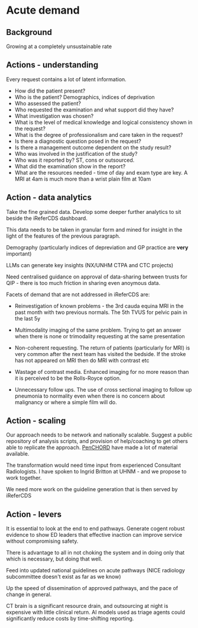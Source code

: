# Acute demand

## Background

Growing at a completely unsustainable rate

##  Actions - understanding

Every request contains a lot of latent information.
* How did the patient present?
* Who is the patient?  Demographics, indices of deprivation
* Who assessed the patient?
* Who requested the examination and what support did they have?
* What investigation was chosen?
* What is the level of medical knowledge and logical consistency shown in the request?
* What is the degree of professionalism and care taken in the request?
* Is there a diagnostic question posed in the request?
* Is there a management outcome dependent on the study result?
* Who was involved in the justification of the study?
* Who was it reported by? ST, cons or outsourced.
* What did the examination show in the report?
* What are the resources needed - time of day and exam type are key.  A MRI at 4am is much more than a wrist plain film at 10am


## Action - data analytics

Take the fine grained data.  Develop some deeper further analytics to sit beside the iReferCDS dashboard.

This data needs to be taken in granular form and mined for insight in the light of the features of the previous paragraph.

Demography (particularly indices of depreviation and GP practice are **very** important)

LLMs can generate key insights (NX/UNHM CTPA and CTC projects)

Need centralised guidance on approval of data-sharing between trusts for QIP - there is too much friction in sharing even anoymous data.

Facets of demand that are not addressed in iReferCDS are:

* Reinvestigation of known problems - the 3rd cauda equina MRI in the past month with two previous normals.  The 5th TVUS for pelvic pain in the last 5y

* Multimodality imaging of the same problem.  Trying to get an answer when there is none or trimodality requesting at the same presentation

* Non-coherent requesting.  The return of patients (particularly for MRI) is very common after the next team has visited the bedside.  If the stroke has not appeared on MRI then do MRI with contrast etc

* Wastage of contrast media.  Enhanced imaging for no more reason than it is perceived to be the Rolls-Royce option.

* Unnecessary follow ups.  The use of cross sectional imaging to follow up pneumonia to normality even when there is no concern about malignancy or where a simple film will do.


## Action - scaling

Our approach needs to be network and nationally scalable.  Suggest a public repository of analysis scripts, and provision of help/coaching to get others able to replicate the approach.  [PenCHORD](https://arc-swp.nihr.ac.uk/research-and-implementation/research-teams/penchord/) have made a lot of material available.

The transformation would need time input from experienced Consultant Radiologists.  I have spoken to Ingrid Britton at UHNM - and we propose to work together.

We need more work on the guideline generation that is then served by iReferCDS

## Action - levers

It is essential to look at the end to end pathways.  Generate cogent robust evidence to show ED leaders that effective inaction can improve service without compromising safety.

There is advantage to all in not choking the system and in doing only that which is necessary, but doing that well.

Feed into updated national guidelines on acute pathways (NICE radiology subcommittee doesn't exist as far as we know)

Up the speed of dissemination of approved pathways, and the pace of change in general.

CT brain is a significant resource drain, and outsourcing at night is expensive with little clinical return.  AI models used as triage agents could significantly reduce costs by time-shifting reporting.



